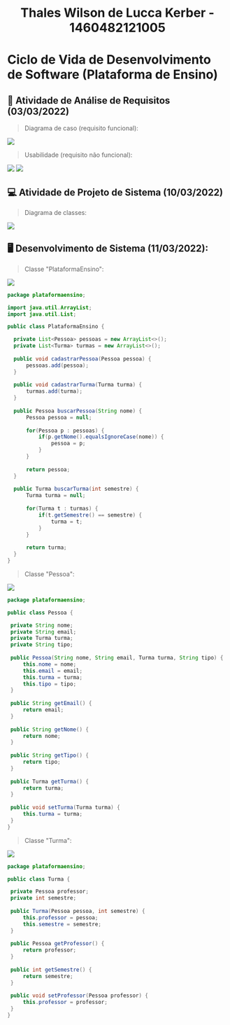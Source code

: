 <h1 align=center> Thales Wilson de Lucca Kerber - 1460482121005</h1>

# Ciclo de Vida de Desenvolvimento de Software (Plataforma de Ensino)

## 📓 Atividade de Análise de Requisitos (03/03/2022)

> Diagrama de caso (requisito funcional):

  <img src="images/diagramaUsos.png"/>
  
> Usabilidade (requisito não funcional): 

  <img src="images/telaAluno.png"/>
  <img src="images/telaProf.png"/>

## 💻 Atividade de Projeto de Sistema (10/03/2022)

> Diagrama de classes:

  <img src="images/diagramaClasses.png"/>

## 🖥 Desenvolvimento de Sistema (11/03/2022):


> Classe "PlataformaEnsino":


  <img src="images/classePlataformaEnsino.png"/>
  
  ```JAVA
  package plataformaensino;

import java.util.ArrayList;
import java.util.List;

public class PlataformaEnsino {

	private List<Pessoa> pessoas = new ArrayList<>();
	private List<Turma> turmas = new ArrayList<>();
	
	public void cadastrarPessoa(Pessoa pessoa) {
		pessoas.add(pessoa);
	}
	
	public void cadastrarTurma(Turma turma) {
		turmas.add(turma);
	}
	
	public Pessoa buscarPessoa(String nome) {
		Pessoa pessoa = null;
		
		for(Pessoa p : pessoas) {
			if(p.getNome().equalsIgnoreCase(nome)) {
				pessoa = p;
			}
		}
		
		return pessoa;
	}
	
	public Turma buscarTurma(int semestre) {
		Turma turma = null;
		
		for(Turma t : turmas) {
			if(t.getSemestre() == semestre) {
				turma = t;
			}
		}
		
		return turma;
	}
} 
  ```
  
> Classe "Pessoa":

  <img src="images/classePessoa.png"/>
  
   ```JAVA
package plataformaensino;

public class Pessoa {

	private String nome;
	private String email;
	private Turma turma;
	private String tipo;
	
	public Pessoa(String nome, String email, Turma turma, String tipo) {
		this.nome = nome;
		this.email = email;
		this.turma = turma;
		this.tipo = tipo;
	}
	
	public String getEmail() {
		return email;
	}
	
	public String getNome() {
		return nome;
	}
	
	public String getTipo() {
		return tipo;
	}
	
	public Turma getTurma() {
		return turma;
	}
	
	public void setTurma(Turma turma) {
		this.turma = turma;
	}
}

   ```
    
> Classe "Turma":

  <img src="images/classeTurma.png"/>
  
   ```JAVA
package plataformaensino;

public class Turma {

	private Pessoa professor;
	private int semestre;
	
	public Turma(Pessoa pessoa, int semestre) {
		this.professor = pessoa;
		this.semestre = semestre;
	}
	
	public Pessoa getProfessor() {
		return professor;
	}
	
	public int getSemestre() {
		return semestre;
	}
	
	public void setProfessor(Pessoa professor) {
		this.professor = professor;
	}
}

   ```
